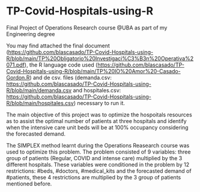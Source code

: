 # TP-Covid-Hospitals-using-R
Final Project of Operations Research course @UBA as part of my Engineering degree

You may find attached the final document (https://github.com/blascasado/TP-Covid-Hospitals-using-R/blob/main/TP%20Obligatorio%20Investigaci%C3%B3n%20Operativa%2071.pdf), the R language code used (https://github.com/blascasado/TP-Covid-Hospitals-using-R/blob/main/TP%20IO%20Amor%20-Casado-Gordon.R) and de csv. files (demanda.csv: https://github.com/blascasado/TP-Covid-Hospitals-using-R/blob/main/demanda.csv and hospitales.csv: https://github.com/blascasado/TP-Covid-Hospitals-using-R/blob/main/hospitales.csv) necessary to run it.

The main objective of this project was to optimize the hospoitals resources as to assist the optimal number of patients at three hospitals and identify when the intensive care unit beds will be at 100% occupancy considering the forecasted demand.

The SIMPLEX method learnt during the Operations Reasearch course was used to optimize this problem. The problem consisted of 9 variables: three group of patients (Regular, COVID and intense care) multiplied by the 3 different hospitals. These variables were conditioned in the problem by 12 restrictions: #beds, #doctors, #medical_kits and the forecasted demand of #patients, these 4 restrictions are multiplied by the 3 group of patients mentioned before.
